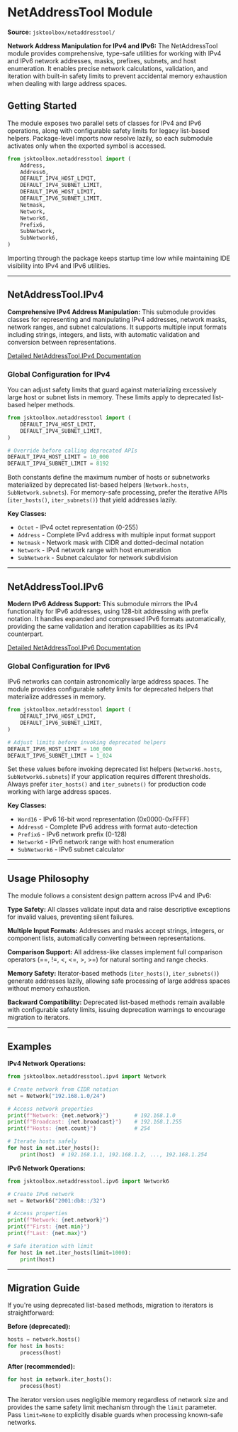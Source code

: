 # NetAddressTool Module

**Source:** `jsktoolbox/netaddresstool/`

**Network Address Manipulation for IPv4 and IPv6:**
The NetAddressTool module provides comprehensive, type-safe utilities for working with IPv4 and IPv6 network addresses, masks, prefixes, subnets, and host enumeration. It enables precise network calculations, validation, and iteration with built-in safety limits to prevent accidental memory exhaustion when dealing with large address spaces.

## Getting Started

The module exposes two parallel sets of classes for IPv4 and IPv6 operations, along with configurable safety limits for legacy list-based helpers. Package-level imports now resolve lazily, so each submodule activates only when the exported symbol is accessed.

```python
from jsktoolbox.netaddresstool import (
    Address,
    Address6,
    DEFAULT_IPV4_HOST_LIMIT,
    DEFAULT_IPV4_SUBNET_LIMIT,
    DEFAULT_IPV6_HOST_LIMIT,
    DEFAULT_IPV6_SUBNET_LIMIT,
    Netmask,
    Network,
    Network6,
    Prefix6,
    SubNetwork,
    SubNetwork6,
)
```

Importing through the package keeps startup time low while maintaining IDE visibility into IPv4 and IPv6 utilities.

---

## NetAddressTool.IPv4

**Comprehensive IPv4 Address Manipulation:**
This submodule provides classes for representing and manipulating IPv4 addresses, network masks, network ranges, and subnet calculations. It supports multiple input formats including strings, integers, and lists, with automatic validation and conversion between representations.

[Detailed NetAddressTool.IPv4 Documentation](https://github.com/Szumak75/JskToolBox/blob/master/docs/NetAddressTool4.md)

### Global Configuration for IPv4

You can adjust safety limits that guard against materializing excessively large host or subnet lists in memory. These limits apply to deprecated list-based helper methods.

```python
from jsktoolbox.netaddresstool import (
    DEFAULT_IPV4_HOST_LIMIT,
    DEFAULT_IPV4_SUBNET_LIMIT,
)

# Override before calling deprecated APIs
DEFAULT_IPV4_HOST_LIMIT = 10_000
DEFAULT_IPV4_SUBNET_LIMIT = 8192
```

Both constants define the maximum number of hosts or subnetworks materialized by deprecated list-based helpers (`Network.hosts`, `SubNetwork.subnets`). For memory-safe processing, prefer the iterative APIs (`iter_hosts()`, `iter_subnets()`) that yield addresses lazily.

**Key Classes:**

- `Octet` - IPv4 octet representation (0-255)
- `Address` - Complete IPv4 address with multiple input format support
- `Netmask` - Network mask with CIDR and dotted-decimal notation
- `Network` - IPv4 network range with host enumeration
- `SubNetwork` - Subnet calculator for network subdivision

---

## NetAddressTool.IPv6

**Modern IPv6 Address Support:**
This submodule mirrors the IPv4 functionality for IPv6 addresses, using 128-bit addressing with prefix notation. It handles expanded and compressed IPv6 formats automatically, providing the same validation and iteration capabilities as its IPv4 counterpart.

[Detailed NetAddressTool.IPv6 Documentation](https://github.com/Szumak75/JskToolBox/blob/master/docs/NetAddressTool6.md)

### Global Configuration for IPv6

IPv6 networks can contain astronomically large address spaces. The module provides configurable safety limits for deprecated helpers that materialize addresses in memory.

```python
from jsktoolbox.netaddresstool import (
    DEFAULT_IPV6_HOST_LIMIT,
    DEFAULT_IPV6_SUBNET_LIMIT,
)

# Adjust limits before invoking deprecated helpers
DEFAULT_IPV6_HOST_LIMIT = 100_000
DEFAULT_IPV6_SUBNET_LIMIT = 1_024
```

Set these values before invoking deprecated list helpers (`Network6.hosts`, `SubNetwork6.subnets`) if your application requires different thresholds. Always prefer `iter_hosts()` and `iter_subnets()` for production code working with large address spaces.

**Key Classes:**

- `Word16` - IPv6 16-bit word representation (0x0000-0xFFFF)
- `Address6` - Complete IPv6 address with format auto-detection
- `Prefix6` - IPv6 network prefix (0-128)
- `Network6` - IPv6 network range with host enumeration
- `SubNetwork6` - IPv6 subnet calculator

---

## Usage Philosophy

The module follows a consistent design pattern across IPv4 and IPv6:

**Type Safety:** All classes validate input data and raise descriptive exceptions for invalid values, preventing silent failures.

**Multiple Input Formats:** Addresses and masks accept strings, integers, or component lists, automatically converting between representations.

**Comparison Support:** All address-like classes implement full comparison operators (==, !=, <, <=, >, >=) for natural sorting and range checks.

**Memory Safety:** Iterator-based methods (`iter_hosts()`, `iter_subnets()`) generate addresses lazily, allowing safe processing of large address spaces without memory exhaustion.

**Backward Compatibility:** Deprecated list-based methods remain available with configurable safety limits, issuing deprecation warnings to encourage migration to iterators.

---

## Examples

**IPv4 Network Operations:**

```python
from jsktoolbox.netaddresstool.ipv4 import Network

# Create network from CIDR notation
net = Network("192.168.1.0/24")

# Access network properties
print(f"Network: {net.network}")        # 192.168.1.0
print(f"Broadcast: {net.broadcast}")    # 192.168.1.255
print(f"Hosts: {net.count}")            # 254

# Iterate hosts safely
for host in net.iter_hosts():
    print(host)  # 192.168.1.1, 192.168.1.2, ..., 192.168.1.254
```

**IPv6 Network Operations:**

```python
from jsktoolbox.netaddresstool.ipv6 import Network6

# Create IPv6 network
net = Network6("2001:db8::/32")

# Access properties
print(f"Network: {net.network}")
print(f"First: {net.min}")
print(f"Last: {net.max}")

# Safe iteration with limit
for host in net.iter_hosts(limit=1000):
    print(host)
```

---

## Migration Guide

If you're using deprecated list-based methods, migration to iterators is straightforward:

**Before (deprecated):**

```python
hosts = network.hosts()
for host in hosts:
    process(host)
```

**After (recommended):**

```python
for host in network.iter_hosts():
    process(host)
```

The iterator version uses negligible memory regardless of network size and provides the same safety limit mechanism through the `limit` parameter. Pass `limit=None` to explicitly disable guards when processing known-safe networks.
